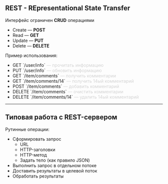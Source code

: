 ## REST - REpresentational State Transfer

Интерфейс ограничен <b>CRUD</b> операциями

- Create — **POST**
- Read — **GET**
- Update — **PUT**
- Delete — **DELETE**

<div class="fragment" data-fragment-index="1">
Пример использования:

<ul>
<li>GET `/user/info` <span style="color: lightgrey"  class="fragment" data-fragment-index="2">— прочитать информацию</span></li>
<li>PUT `/user/info` <span style="color: lightgrey"  class="fragment" data-fragment-index="2">— обновить информацию</span></li>
<li>GET `/item/comments` <span style="color: lightgrey"  class="fragment" data-fragment-index="2">— получить комментарии</span></li>
<li>GET `/item/comments/14` <span style="color: lightgrey"  class="fragment" data-fragment-index="2">— получить 14ый комментарий</span></li>
<li>POST `/item/comments` <span style="color: lightgrey"  class="fragment" data-fragment-index="2">— добавить комментарий</span></li>
<li>DELETE `/item/comments` <span  style="color: lightgrey" class="fragment" data-fragment-index="2">— очистить комментарии</span></li>
<li>DELETE `/item/comments/14` <span  style="color: lightgrey" class="fragment" data-fragment-index="2">— удалить 14ый комментарий</span></li>
</ul>
</div>

---

## Типовая работа с REST-сервером

Рутинные операции:

- Сформировать запрос <!-- .element class="fragment" data-fragment-index="1" -->
    + URL
    + HTTP-заголовки
    + HTTP-метод
    + Задать тело (как правило JSON)
- Выполнить запрос в отдельном потоке <!-- .element class="fragment" data-fragment-index="2" -->
- Доставить результаты в целевой поток <!-- .element class="fragment" data-fragment-index="3" -->
- Обработать результаты <!-- .element class="fragment" data-fragment-index="4" -->


